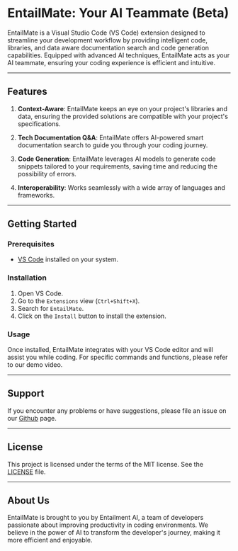 # EntailMate: Your AI Teammate (Beta)

EntailMate is a Visual Studio Code (VS Code) extension designed to streamline your development workflow by providing intelligent code, libraries, and data aware documentation search and code generation capabilities. Equipped with advanced AI techniques, EntailMate acts as your AI teammate, ensuring your coding experience is efficient and intuitive.

---

## Features

1. **Context-Aware**: EntailMate keeps an eye on your project's libraries and data, ensuring the provided solutions are compatible with your project's specifications.

2. **Tech Documentation Q&A**: EntailMate offers AI-powered smart documentation search to guide you through your coding journey.

3. **Code Generation**: EntailMate leverages AI models to generate code snippets tailored to your requirements, saving time and reducing the possibility of errors.

4. **Interoperability**: Works seamlessly with a wide array of languages and frameworks.

---

## Getting Started

### Prerequisites

- [VS Code](https://code.visualstudio.com/download) installed on your system.

### Installation

1. Open VS Code.
2. Go to the `Extensions` view (`Ctrl+Shift+X`).
3. Search for `EntailMate`.
4. Click on the `Install` button to install the extension.

### Usage

Once installed, EntailMate integrates with your VS Code editor and will assist you while coding. For specific commands and functions, please refer to our demo video.

---

## Support

If you encounter any problems or have suggestions, please file an issue on our [Github](https://github.com/entailment/entailmate/issues) page.

---

## License

This project is licensed under the terms of the MIT license. See the [LICENSE](https://github.com/entailment/entailmate/blob/main/LICENSE) file.

---

## About Us

EntailMate is brought to you by Entailment AI, a team of developers passionate about improving productivity in coding environments. We believe in the power of AI to transform the developer's journey, making it more efficient and enjoyable.